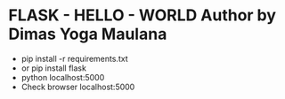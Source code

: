 FLASK - HELLO - WORLD
Author by Dimas Yoga Maulana
=============================

- pip install -r requirements.txt
- or pip install flask
- python localhost:5000
- Check browser localhost:5000

